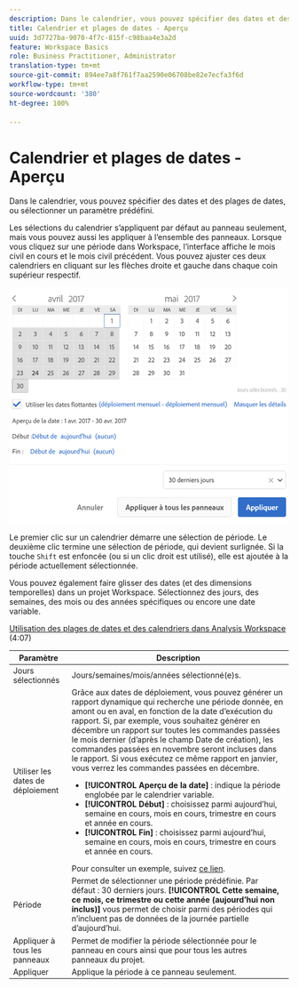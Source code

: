 ```yaml
---
description: Dans le calendrier, vous pouvez spécifier des dates et des plages de dates, ou sélectionner un paramètre prédéfini.
title: Calendrier et plages de dates - Aperçu
uuid: 3d7727ba-9070-4f7c-815f-c98baa4e3a2d
feature: Workspace Basics
role: Business Practitioner, Administrator
translation-type: tm+mt
source-git-commit: 894ee7a8f761f7aa2590e06708be82e7ecfa3f6d
workflow-type: tm+mt
source-wordcount: '380'
ht-degree: 100%

---
```



# Calendrier et plages de dates - Aperçu

Dans le calendrier, vous pouvez spécifier des dates et des plages de dates, ou sélectionner un paramètre prédéfini.

Les sélections du calendrier s’appliquent par défaut au panneau seulement, mais vous pouvez aussi les appliquer à l’ensemble des panneaux. Lorsque vous cliquez sur une période dans Workspace, l’interface affiche le mois civil en cours et le mois civil précédent. Vous pouvez ajuster ces deux calendriers en cliquant sur les flèches droite et gauche dans chaque coin supérieur respectif.

![Calendrier](assets/aw_calendar.png)

Le premier clic sur un calendrier démarre une sélection de période. Le deuxième clic termine une sélection de période, qui devient surlignée. Si la touche `Shift` est enfoncée (ou si un clic droit est utilisé), elle est ajoutée à la période actuellement sélectionnée.

Vous pouvez également faire glisser des dates (et des dimensions temporelles) dans un projet Workspace. Sélectionnez des jours, des semaines, des mois ou des années spécifiques ou encore une date variable.

[Utilisation des plages de dates et des calendriers dans Analysis Workspace](https://experienceleague.adobe.com/docs/analytics-learn/tutorials/analysis-workspace/calendar-and-date-ranges/using-dates-in-analysis-workspace.html?lang=fr-FR) (4:07)

| Paramètre | Description |
|--- |--- |
| Jours sélectionnés | Jours/semaines/mois/années sélectionné(e)s. |
| Utiliser les dates de déploiement | Grâce aux dates de déploiement, vous pouvez générer un rapport dynamique qui recherche une période donnée, en amont ou en aval, en fonction de la date d’exécution du rapport. Si, par exemple, vous souhaitez générer en décembre un rapport sur toutes les commandes passées le mois dernier (d’après le champ Date de création), les commandes passées en novembre seront incluses dans le rapport. Si vous exécutez ce même rapport en janvier, vous verrez les commandes passées en décembre.<ul><li>**[!UICONTROL Aperçu de la date]** : indique la période englobée par le calendrier variable.</li><li>**[!UICONTROL Début]** : choisissez parmi aujourd’hui, semaine en cours, mois en cours, trimestre en cours et année en cours.</li><li>**[!UICONTROL Fin]** : choisissez parmi aujourd’hui, semaine en cours, mois en cours, trimestre en cours et année en cours.</li></ul>Pour consulter un exemple, suivez [ce lien](/help/analyze/analysis-workspace/components/calendar-date-ranges/custom-date-ranges.md). |
| Période | Permet de sélectionner une période prédéfinie. Par défaut : 30 derniers jours. **[!UICONTROL Cette semaine, ce mois, ce trimestre ou cette année (aujourd’hui non inclus)]** vous permet de choisir parmi des périodes qui n’incluent pas de données de la journée partielle d’aujourd’hui. |
| Appliquer à tous les panneaux | Permet de modifier la période sélectionnée pour le panneau en cours ainsi que pour tous les autres panneaux du projet. |
| Appliquer | Applique la période à ce panneau seulement. |
